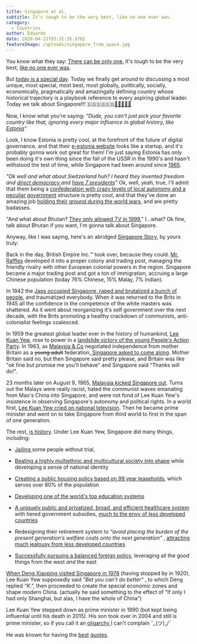 ```yaml
---
title: Singapore et al.
subtitle: It's tough to be the very best, like no one ever was.
category:
  - Countries
author: Eduardo
date: 2020-04-21T03:31:35.570Z
featureImage: /uploads/singapore_from_space.jpg
---
```

You know what they say: [There can be only one.](https://www.youtube.com/watch?v=sqcLjcSloXs) It's tough to be the very best, [like no one ever was](https://www.youtube.com/watch?v=JuYeHPFR3f0).

But [today is a special day](https://www.youtube.com/watch?v=lYYYkQJ7JXE). Today we finally get around to discussing a most unique, most special, most best, most globally, politically, socially, economically, pragmatically and amazingally defining country whose historical trajectory is a playbook reference to every aspiring global leader. Today we talk about Singapore!!! 🇸🇬🇸🇬🇸🇬[🎉](https://emojipedia.org/party-popper/)[🎉🎈🎇🎆](https://emojipedia.org/party-popper/) 

Now, I know what you're saying:  *"Dude, you can't just pick your favorite country like that, ignoring every major influence in global history, like [Estonia](https://www.britannica.com/place/Estonia)"*

Look, I know Estonia is pretty cool, at the forefront of the future of digital governance, and that their [e-estonia website](https://e-estonia.com/) looks like a startup, and it's probably gonna work out great for them! I'm just saying Estonia has only been doing it's own thing since the fall of the USSR in the 1990's and hasn't withstood the test of time, while Singapore had been around since [1965](https://www.economist.com/the-economist-explains/2015/03/22/how-singapore-gained-its-independence).

*"Ok well and what about Switzerland huh? I heard they invented freedom and [direct democracy ](https://www.weforum.org/agenda/2017/07/switzerland-direct-democracy-explained/)and [have 7 presidents](https://www.britannica.com/place/Estonia)"*  Ok, well, yeah, true, I'll admit that them being a [confederation with crazy levels of local autonomy and a peculiar government](https://www.thelocal.ch/20170403/ten-things-you-need-to-know-about-the-swiss-political-system) structure is pretty cool, and that they've done an amazing job [holding their ground during the world wars](https://en.wikipedia.org/wiki/Switzerland_during_the_World_Wars), and are pretty badasses.

"And what about Bhutan? [They only allowed TV in 1999.](https://www.bbc.com/news/world-asia-36041907')" I...what? Ok fine, talk about Bhutan if you want, I'm gonna talk about Singapore.

Anyway, like I was saying, here's an abridged [Singapore Story](https://www.amazon.com/Singapore-Story-Memoirs-Lee-Kuan/dp/0130208035), by yours truly:

Back in the day, British Empire Inc.™ took over, because they could. [Mr. Raffles](https://en.wikipedia.org/wiki/Stamford_Raffles) developed it into a proper colony and trading post, managing the friendly rivalry with other European colonial powers in the region. Singapore became a major trading post and got a ton of immigration, accruing a large Chinese population (today 76% Chinese, 15% Malay, 7% Indian). 

In 1942 the [Japs occupied Singapore, raped and brutalized a bunch of people](https://www.quora.com/What-was-it-like-to-live-through-the-Japanese-occupation-in-Singapore), and traumatized everybody. When it was returned to the Brits in 1945 all the confidence in the competence of the white masters was shattered. As it went about reorganizing it's self government over the next decade, with the Brits promoting a healthy crackdown of communists, anti-colonialist feelings coalesced. 

In 1959 the greatest global leader ever in the history of humankind, [Lee Kuan Yew,](https://en.wikipedia.org/wiki/Lee_Kuan_Yew) rose to power in a [landslide victory of the young People's Action Party](http://eresources.nlb.gov.sg/newspapers/Digitised/Article/straitstimes19590531-1.2.2). In 1963, as [Malaysia &amp; Co](https://en.wikipedia.org/wiki/Federation_of_Malaya) negotiated independence from mother Britain as a  ~~young adult~~  federation,[ Singapore asked to come along](https://en.wikipedia.org/wiki/Singapore_in_Malaysia). Mother Britain said no, but then Singapore said pretty please, and Britain was like "ok fine but promise me you'll behave" and Singapore said "Thanks will do!".

23 months later on August 9, 1965, [Malaysia kicked Singapore out](http://eresources.nlb.gov.sg/history/events/dc1efe7a-8159-40b2-9244-cdb078755013). Turns out the Malays were really racist, hated the communist waves emanating from Mao's China into Singapore, and were not fond of Lee Kuan Yew's insistence in observing Singapore's autonomy and political rights. In a world first, [Lee Kuan Yew cried on national television](https://www.youtube.com/watch?v=mvijGLt5ulc). Then he became prime minister and went on to take Singapore from third world to first in the span of one generation. 

The rest, [is history](https://www.nytimes.com/2017/07/14/world/asia/sonny-liew-singapore-charlie-chan-hock-chye.html). Under Lee Kuan Yew, Singapore did many things, including:

* [Jailing ](https://qz.com/1176359/singapore-will-keep-jailing-people-without-a-trial-but-itll-be-more-transparent/)some people without trial,
* [Beating a highly multiethnic and multicultural society into shape](https://www.todayonline.com/singapore/full-pm-lees-speech-race-multiracialism-and-singapores-place-world) while developing a sense of national identity

* [Creating a public housing policy based on 99 year leaseholds](https://www.economist.com/asia/2017/07/06/why-80-of-singaporeans-live-in-government-built-flats), which serves over 80% of the population
* [Developing one of the world's top education systems ](https://www.quora.com/Why-is-the-Singapore-education-system-so-good)
* [A uniquely public and privatized, broad, and efficient healthcare system](https://www.nytimes.com/2017/10/02/upshot/what-makes-singapores-health-care-so-cheap.html) with tiered government subsidies, [much to the envy of less developed countries ](https://www.vox.com/policy-and-politics/2017/4/25/15356118/singapore-health-care-system-explained)
* Redesigning their retirement system to  *“avoid placing the burden of the present generation’s welfare costs onto the next generation”* , [attracting much jealousy from less developed countries](https://www.washingtonpost.com/opinions/to-fix-medicare-and-social-security-look-to-singapore/2012/08/16/e39e0ff8-e70f-11e1-8f62-58260e3940a0_story.html?noredirect=on)
* [Successfully pursuing a balanced foreign policy](https://www.cfr.org/backgrounder/singapore-small-asian-heavyweight), leveraging all the good things from the west *and* the east

[When Deng Xiaoping visited Singapore in 1978](https://mothership.sg/2018/11/deng-xiaoping-singapore-china-george-yeo/) (having stopped by in 1920), Lee Kuan Yew supposedly said  *"Bet you can't do better"* , to which Deng replied  *"K.",*  then proceeded to create the special economic zones and shape modern China. (actually he said something to the effect of "If only I had only Shanghai, but alas, I have the whole of China")

Lee Kuan Yew stepped down as prime minister in 1990 (but kept being influential until his death in 2015). His son took over in 2004 and still is prime minister, so if you call it an [oligarchy ](https://en.wikipedia.org/wiki/Politics_of_Singapore)I can't complain ¯\_(ツ)_/¯

He was known for having the [best](https://en.wikiquote.org/wiki/Lee_Kuan_Yew) [quotes](https://www.goodreads.com/author/quotes/187723.Lee_Kuan_Yew). 